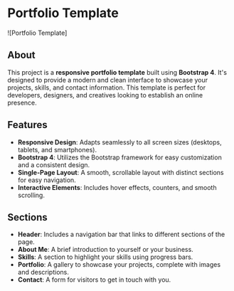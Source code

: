 # Portfolio Template

![Portfolio Template]

## About

This project is a **responsive portfolio template** built using **Bootstrap 4**. It's designed to provide a modern and clean interface to showcase your projects, skills, and contact information. This template is perfect for developers, designers, and creatives looking to establish an online presence.

## Features

- **Responsive Design**: Adapts seamlessly to all screen sizes (desktops, tablets, and smartphones).
- **Bootstrap 4**: Utilizes the Bootstrap framework for easy customization and a consistent design.
- **Single-Page Layout**: A smooth, scrollable layout with distinct sections for easy navigation.
- **Interactive Elements**: Includes hover effects, counters, and smooth scrolling.

## Sections

- **Header**: Includes a navigation bar that links to different sections of the page.
- **About Me**: A brief introduction to yourself or your business.
- **Skills**: A section to highlight your skills using progress bars.
- **Portfolio**: A gallery to showcase your projects, complete with images and descriptions.
- **Contact**: A form for visitors to get in touch with you.


